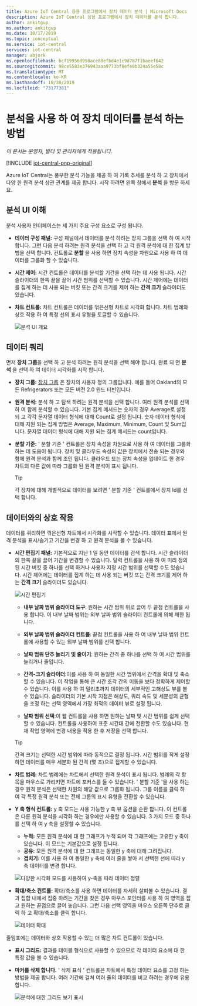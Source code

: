 ```yaml
---
title: Azure IoT Central 응용 프로그램에서 장치 데이터 분석 | Microsoft Docs
description: Azure IoT Central 응용 프로그램에서 장치 데이터를 분석 합니다.
author: ankitgup
ms.author: ankitgup
ms.date: 10/17/2019
ms.topic: conceptual
ms.service: iot-central
services: iot-central
manager: abjork
ms.openlocfilehash: bcf19956d998ace88efbd4e1c9d787f1baeef642
ms.sourcegitcommit: 98ce5583e376943aaa9773bf8efe0b324a55e58c
ms.translationtype: MT
ms.contentlocale: ko-KR
ms.lasthandoff: 10/30/2019
ms.locfileid: "73177381"
---
```

# <a name="how-to-use-analytics-to-analyze-device-data"></a>분석을 사용 하 여 장치 데이터를 분석 하는 방법

*이 문서는 운영자, 빌더 및 관리자에게 적용됩니다.*

[!INCLUDE [iot-central-pnp-original](../../../includes/iot-central-pnp-original-note.md)]

Azure IoT Central는 풍부한 분석 기능을 제공 하 여 기록 추세를 분석 하 고 장치에서 다양 한 원격 분석 상관 관계를 제공 합니다. 시작 하려면 왼쪽 창에서 **분석** 을 방문 하세요.

## <a name="understanding-the-analytics-ui"></a>분석 UI 이해
분석 사용자 인터페이스는 세 가지 주요 구성 요소로 구성 됩니다.
- **데이터 구성 패널:** 구성 패널에서 데이터를 분석 하려는 장치 그룹을 선택 하 여 시작 합니다. 그런 다음 분석 하려는 원격 분석을 선택 하 고 각 원격 분석에 대 한 집계 방법을 선택 합니다. 컨트롤로 **분할** 을 사용 하면 장치 속성을 차원으로 사용 하 여 데이터를 그룹화 할 수 있습니다.

- **시간 제어:** 시간 컨트롤은 데이터를 분석할 기간을 선택 하는 데 사용 됩니다. 시간 슬라이더의 한쪽 끝을 끌어 시간 범위를 선택할 수 있습니다. 시간 제어에는 데이터를 집계 하는 데 사용 되는 버킷 또는 간격 크기를 제어 하는 **간격 크기** 슬라이더도 있습니다. 

- **차트 컨트롤:** 차트 컨트롤은 데이터를 꺾은선형 차트로 시각화 합니다. 차트 범례와 상호 작용 하 여 특정 선의 표시 유형을 토글할 수 있습니다. 


  ![분석 UI 개요](media/howto-create-analytics-pnp/analyticsui.png)


## <a name="querying-your-data"></a>데이터 쿼리

먼저 **장치 그룹**을 선택 하 고 분석 하려는 원격 분석을 선택 해야 합니다. 완료 되 면 **분석** 을 선택 하 여 데이터 시각화를 시작 합니다.

- **장치 그룹:** [장치 그룹](tutorial-use-device-groups-pnp.md) 은 장치의 사용자 정의 그룹입니다. 예를 들어 Oakland의 모든 Refrigerators 또는 모든 버전 2.0 윈드 터빈입니다.

- **원격 분석:** 분석 하 고 탐색 하려는 원격 분석을 선택 합니다. 여러 원격 분석를 선택 하 여 함께 분석할 수 있습니다. 기본 집계 메서드는 숫자의 경우 Average로 설정 되 고 각각 문자열 데이터 형식에 대해 Count로 설정 됩니다. 숫자 데이터 형식에 대해 지원 되는 집계 방법은 Average, Maximum, Minimum, Count 및 Sum입니다.  문자열 데이터 형식에 대해 지원 되는 집계 메서드는 count입니다.

- **분할 기준:** ' 분할 기준 ' 컨트롤은 장치 속성을 차원으로 사용 하 여 데이터를 그룹화 하는 데 도움이 됩니다. 장치 및 클라우드 속성의 값은 장치에서 전송 되는 경우와 함께 원격 분석과 함께 조인 됩니다. 클라우드 또는 장치 속성을 업데이트 한 경우 차트의 다른 값에 따라 그룹화 된 원격 분석이 표시 됩니다.

    > [!TIP]
    > 각 장치에 대해 개별적으로 데이터를 보려면 ' 분할 기준 ' 컨트롤에서 장치 Id를 선택 합니다.

## <a name="interacting-with-your-data"></a>데이터와의 상호 작용

데이터를 쿼리하면 꺾은선형 차트에서 시각화를 시작할 수 있습니다. 데이터 표에서 원격 분석을 표시/숨기고 기간을 변경 하 고 원격 분석을 볼 수 있습니다.

- **시간 편집기 패널:** 기본적으로 지난 1 일 동안 데이터를 검색 합니다. 시간 슬라이더의 한쪽 끝을 끌어 기간을 변경할 수 있습니다. 달력 컨트롤을 사용 하 여 미리 정의 된 시간 버킷 중 하나를 선택 하거나 사용자 지정 시간 범위를 선택할 수도 있습니다. 시간 제어에는 데이터를 집계 하는 데 사용 되는 버킷 또는 간격 크기를 제어 하는 **간격 크기** 슬라이더도 있습니다.

    ![시간 편집기](media/howto-create-analytics-pnp/timeeditorpanel.png)

    - **내부 날짜 범위 슬라이더 도구**: 원하는 시간 범위 위로 끌어 두 끝점 컨트롤을 사용 합니다. 이 내부 날짜 범위는 외부 날짜 범위 슬라이더 컨트롤에 의해 제한 됩니다.
    
   
    - **외부 날짜 범위 슬라이더 컨트롤**: 끝점 컨트롤을 사용 하 여 내부 날짜 범위 컨트롤에 사용할 수 있는 외부 날짜 범위를 선택 합니다.

    - **날짜 범위 단추 늘리기 및 줄이기**: 원하는 간격 중 하나를 선택 하 여 시간 범위를 늘리거나 줄입니다.

    - **간격-크기 슬라이더**:이를 사용 하 여 동일한 시간 범위에서 간격을 확대 및 축소할 수 있습니다. 이 작업을 통해 큰 시간 조각 간의 이동을 보다 정확하게 제어할 수 있습니다. 이를 사용 하 여 밀리초까지 데이터의 세부적인 고해상도 뷰를 볼 수 있습니다. 슬라이더의 기본 시작 지점은 해상도, 쿼리 속도 및 세분성의 균형을 조정 하는 선택 영역에서 가장 최적의 데이터 뷰로 설정 됩니다.
    
    - **날짜 범위 선택**:이 웹 컨트롤을 사용 하면 원하는 날짜 및 시간 범위를 쉽게 선택할 수 있습니다. 컨트롤을 사용하여 표준 시간대 간에 전환할 수도 있습니다. 현재 작업 영역에 변경 내용을 적용 한 후 저장을 선택 합니다.

    > [!TIP]
    > 간격 크기는 선택한 시간 범위에 따라 동적으로 결정 됩니다. 시간 범위를 작게 설정 하면 데이터를 매우 세분화 된 간격 (몇 초)으로 집계할 수 있습니다.


- **차트 범례:** 차트 범례에는 차트에서 선택한 원격 분석이 표시 됩니다. 범례의 각 항목을 마우스로 가리키면 차트에 포커스를 둘 수 있습니다. ' 분할 기준 '을 사용 하는 경우 원격 분석은 선택한 차원의 해당 값으로 그룹화 됩니다. 그룹 이름을 클릭 하 여 각 특정 원격 분석 또는 전체 그룹의 표시 유형을 전환할 수 있습니다.  


- **Y 축 형식 컨트롤:** y 축 모드는 사용 가능한 y 축 뷰 옵션을 순환 합니다. 이 컨트롤은 다른 원격 분석을 시각화 하는 경우에만 사용할 수 있습니다. 3 가지 모드 중 하나를 선택 하 여 y 축을 설정할 수 있습니다.

    - **누적:** 모든 원격 분석에 대 한 그래프가 누적 되며 각 그래프에는 고유한 y 축이 있습니다. 이 모드는 기본값으로 설정 됩니다.
    - **공유:** 모든 원격 분석에 대 한 그래프는 동일한 y 축에 대해 그려집니다.
    - **겹치기:** 이를 사용 하 여 동일한 y 축에 여러 줄을 쌓아 서 선택한 선에 따라 y 축 데이터를 변경 합니다.

  ![다양한 시각화 모드를 사용하여 y-축을 따라 데이터 정렬](media/howto-create-analytics-pnp/yaxiscontrol.png)

- **확대/축소 컨트롤:** 확대/축소를 사용 하면 데이터를 자세히 살펴볼 수 있습니다. 결과 집합 내에서 집중 하려는 기간을 찾은 경우 마우스 포인터를 사용 하 여 영역을 잡고 원하는 끝점으로 끌어 놓습니다. 그런 다음 선택 영역을 마우스 오른쪽 단추로 클릭 하 고 확대/축소를 클릭 합니다.

  ![데이터 확대](media/howto-create-analytics-pnp/zoom.png)

줄임표에는 데이터와 상호 작용할 수 있는 더 많은 차트 컨트롤이 있습니다.

- **표시 그리드:** 결과를 테이블 형식으로 사용할 수 있으므로 각 데이터 요소에 대 한 특정 값을 볼 수 있습니다.

- **마커를 삭제 합니다.** ' 삭제 표식 ' 컨트롤은 차트에서 특정 데이터 요소를 고정 하는 방법을 제공 합니다. 여러 기간에 걸쳐 여러 줄의 데이터를 비교 하려는 경우에 유용 합니다.

  ![분석에 대한 그리드 보기 표시](media/howto-create-analytics-pnp/additionalchartcontrols.png)